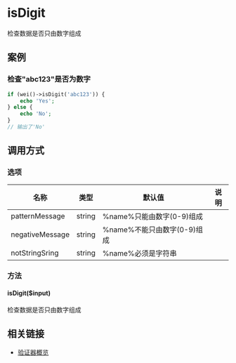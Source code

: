 isDigit
=======

检查数据是否只由数字组成

案例
----

### 检查"abc123"是否为数字
```php
if (wei()->isDigit('abc123')) {
    echo 'Yes';
} else {
    echo 'No';
}
// 输出了'No'
```

调用方式
--------

### 选项

名称            | 类型   | 默认值                      | 说明
----------------|--------|-----------------------------|------
patternMessage  | string | %name%只能由数字(0-9)组成   |
negativeMessage | string | %name%不能只由数字(0-9)组成 |
notStringSring  | string | %name%必须是字符串          |

### 方法

#### isDigit($input)
检查数据是否只由数字组成

相关链接
--------

* [验证器概览](../book/validators.md)
